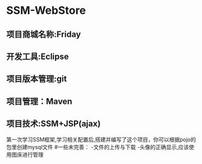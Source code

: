 # SSM-WebStore
## 项目商城名称:Friday
## 开发工具:Eclipse
## 项目版本管理:git
## 项目管理：Maven
## 项目技术:SSM+JSP(ajax)
第一次学习SSM框架,学习相关配置后,搭建并编写了这个项目，你可以根据pojo的包里创建mysql文件
#一些未完善：
-文件的上传与下载
-头像的正确显示,应该使用图床进行管理
